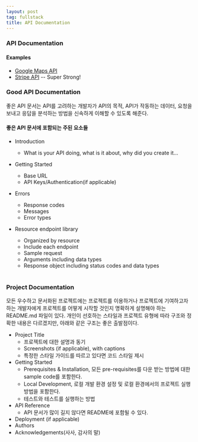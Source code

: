 ```yaml
---
layout: post
tag: fullstack
title: API Documentation
---
```


### API Documentation
#### Examples
- [Google Maps API](https://developers.google.com/maps/documentation/)
- [Stripe API](https://stripe.com/docs/api?utm_source=zapier.com&utm_medium=referral&utm_campaign=zapier&utm_source=zapier.com&utm_medium=referral&utm_campaign=zapier)  -- Super Strong!


### Good API Documentation
좋은 API 문서는 API를 고려하는 개발자가 API의 목적, API가 작동하는 데이터, 요청을 보내고 응답을 분석하는 방법을 신속하게 이해할 수 있도록 해준다.

#### 좋은 API 문서에 포함되는 주된 요소들
- Introduction
  - What is your API doing, what is it about, why did you create it...
- Getting Started
  - Base URL
  - API Keys/Authentication(if applicable)
- Errors
  - Response codes
  - Messages
  - Error types
- Resource endpoint library
  - Organized by resource
  - Include each endpoint
  - Sample request
  - Arguments including data types
  - Response object including status codes and data types
  
  <br>

### Project Documentation
모든 우수하고 문서화된 프로젝트에는 프로젝트를 이용하거나 프로젝트에 기여하고자하는 개발자에게 프로젝트를 어떻게 시작할 것인지 명확하게 설명해야 하는 README.md 파일이 있다. 개인이 선호하는 스타일과 프로젝트 유형에 따라 구조와 정확한 내용은 다르겠지만, 아래와 같은 구조는 좋은 출발점이다.

- Project Title
    - 프로젝트에 대한 설명과 동기
    - Screenshots (if applicable), with captions
    - 특정한 스타일 가이드를 따르고 있다면 코드 스타일 제시
- Getting Started
    - Prerequisites & Installation, 
    모든 pre-requisites를 다운 받는 방법에 대한 sample code를 포함한다.
    - Local Development, 
    로컬 개발 환경 설정 및 로컬 환경에서의 프로젝트 실행 방법을 포함한다.
    - 테스트와 테스트를 실행하는 방법
- API Reference
    - API 문서가 많이 길지 않다면 README에 포함될 수 있다.
- Deployment (if applicable)
- Authors
- Acknowledgements(사사, 감사의 말)
